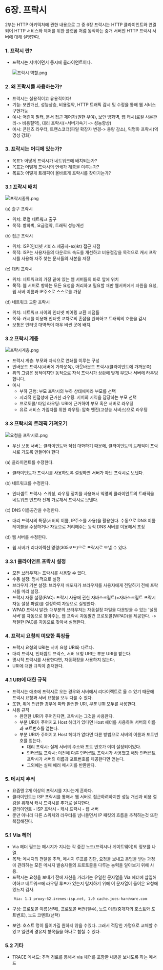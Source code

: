 # 6장. 프락시

2부는 HTTP 아키텍처에 관한 내용으로 그 중 6장 프락시는 HTTP 클라이언트와 연결되어 HTTP 서비스와 제어를 위한 플랫폼 처럼 동작하는 중개 서버인 HTTP 프락시 서버에 대해 설명한다.

### 1. 프락시 란?

- 프락시는 서버이면서 동시에 클라이언트이다.
  
  ![프락시 역할.png](요약정리_assets/d42858fa65086df52ec2df67837f90f17d11d71b.png)

### 2. 왜 프락시를 사용하는가?

- 프락시는 실용적이고 유용적이다!
- 기능: 보안개선, 성능상승, 비용절약, HTTP 트래픽 감시 및 수정을 통해 웹 서비스 구현가능
- 예시: 어린이 필터, 문서 접근 제어자(권한 부여), 보안 방화벽, 웹 캐시(로컬 사본관리-> 비용절약), 대리 프락시(=서버가속기 -> 성능향상)
- 예시: 콘텐츠 라우터, 트랜스코더(파일 확장자 변경-> 용량 감소), 익명화 프락시(익명성 강화)

### 3. 프락시는 어디에 있는가?

- 목표1: 어떻게 프락시가 네트워크에 배치되는가?
- 목표2: 어떻게 프락시의 연쇄가 계층을 이루는가?
- 목표3: 어떻게 트래픽이 올바르게 프락시를 찾아가는가?

### 3.1 프락시 배치

![프락시종류.png](요약정리_assets/f030b644af81ac266b0fb4e990b5158cc415f1a3.png)

(a) 출구 프락시

- 위치: 로컬 네트워크 출구
- 목적: 방화벽, 요금절약, 트래픽 성능개선

(b) 접근 프락시

- 위치: ISP(인터넷 서비스 제공자-ex)kt) 접근 지점
- 목적: ISP는 사용자들의 다운로드 속도를 개선하고 비용절감을 목적으로 캐시 프락시를 사용해 자주 찾는 문서들의 사본을 저장

(c) 대리 프락시

- 위치: 네트워크의 가장 끝에 있는 웹 서버들의 바로 앞에 위치
- 목적: 웹 서버로 향하는 모든 요청을 처리하고 필요할 때만 웹서버에게 자원을 요청, 웹 서버 이름과 IP주소로 스스로를 가장

(d) 네트워크 교환 프락시

- 위치: 네트워크 사이의 인터넷 피어링 교환 지점들
- 목적: 캐시를 이용해 인터넷 교차로의 혼잡을 완화하고 트래픽의 흐름을 감시
- 보통은 인터넷 대역폭이 매우 비싼 곳에 배치.

### 3.2 프락시 계층

![프락시계층.png](요약정리_assets/dc319fe18596a6dc1b61d7445047f9c19196faaf.png)

- 프락시 계층: 부모와 자식으로 연쇄를 이루는 구성
- 인바운드 프락시(서버에 가까운쪽), 아웃바운드 프락시(클라이언트에 가까운쪽)
- 위의 그림은 정적이지만 동적으로 자식 프락시가 상황에 맞게 부모나 서버에 라우팅 합니다.
- 예시
  - 부하 균형: 부모 프락시의 부하 상태에따라 부모를 선택
  - 지리적 인접성에 근거한 라우팅: 서버의 지역을 담당하는 부모 선택
  - 프로토콜/ 타입 라우팅: URI에 근거하여 부모 혹은 서버로 라우팅
  - 유료 서비스 가입자를 위한 라우팅: 압축 엔진(고성능 서비스)으로 라우팅


### 3.3 프락시의 트래픽 가져오기

![요청을 프락시로.png](요약정리_assets/f2cebd03876ab778ee4c514b4b70cd2a957ba2a4.png)

- 우선 보통 서버는 클라이언트와 직접 대화하기 때문에, 클라이언트의 트래픽이 프락시로 가도록 만들어야 한다
  
  
  
(a) 클라이언트를 수정한다.
- 클라이언트가 프락시를 사용하도록 설정하면 서버가 아닌 프락시로 보낸다.

(b) 네트워크를 수정한다.

- 인터셉트 프락시: 스위칭, 라우팅 장치를 사용해서 익명의 클라이언트의 트래픽을 네트워크 인프라 전체 가로채서 프락시로 보낸다.

(c) DNS 이름공간을 수정한다.

- 대리 프락시의 특징(서버의 이름, IP주소를 사용)을 활용한다. 수동으로 DNS 이름 테이블을 수정하거나 자동으로 처리해주는 동적 DNS 서버를 이용해서 조정

(d) 웹 서버를 수정한다.

- 웹 서버가 리다이렉션 명령(305코드)으로 프락시로 보낼 수 있다.

### 3.3.1 클라이언트 프락시 설정

- 모든 브라우저는 프락시를 사용할 수 있다.
- 수동 설정: 명시적으로 설정
- 브라우저 기본 설정: 브라우저 배포자가 브라우저를 사용자에게 전달하기 전에 프락시를 미리 설정.
- 프락시 자동 설정(PAC): 프락시 사용에 관한 자바스크립트(=자바스크립트 프락시 자동 설정 파일)를 설정하여 자동으로 실행한다.
- WPAD 프락시 발견: 대부분의 브라우저는 자동설정 파일을 다운받을 수 있는 '설정 서버'를 자동으로 찾아주는, 웹 프락시 자동발견 프로토콜(WPAD)을 제공한다. -> 적절한 PAC를 자동으로 찾아서 실행한다.

### 4. 프락시 요청의 미묘한 특징들

- 프락시 요청의 URI는 서버 요청 URI와 다르다.
- 대리 프락시, 인터셉트 프락스, 서버 요청 URI는 부분 URI를 받는다.
- 명시적 프락시를 사용한다면, 자동확장을 사용하지 않는다.
- URI에 대한 규칙이 존재한다.

### 4.1 URI에 대한 규칙

- 프락시는 애초에 프락시로 오는 경우와 서버에서 리다이렉트로 올 수 있기 때문에 프락시 요청과 서버 요청을 모두 다룰 수 있다.
- 또한, 위에 언급한 경우에 따라 완전한 URI, 부분 URI 모두를 사용한다.
- 사용 규칙
  - 완전한 URI가 주어진다면, 프락시는 그것을 사용한다.
  - 부분 URI가 주어지고 Host 헤더가 있다면 Host 헤더를 사용하여 서버의 이름과 포트번호를 얻는다.
  - 부분 URI가 주어지고 Host 헤더가 없다면 다른 방법으로 서버의 이름과 포트번호를 얻는다.
    - 대리 프락시: 실제 서버의 주소와 포트 번호가 이미 설정되어있다.
    - 인터셉트 프락시: 이전에 다른 인터셉트 프락시가 사용했고 해당 인터셉트 프락시가 서버의 이름과 포트번호를 제공한다면 얻는다.
    - 그외에는 실패 에러 메시지를 반환한다.

### 5. 메시지 추적
- 요즘엔 2개 이상의 프락시를 지나는게 흔하다.
- 클라이언트는 ISP 프락시를 통해서 웹 서버로 접근하려하지만 성능 개선과 비용 절감을 위해서 캐시 프락시를 추가로 설치한다.
- 클라이언트 - ISP 프락시 - 캐시 프락시 - 웹 서버
- 뿐만 아니라 다른 스위치와 라우터를 넘나들면서 IP 패킷의 흐름을 추척하는것 또한 복잡해진다.

### 5.1 Via 헤더
- Via 헤더 필드는 메시지가 지나는 각 중간 노드(프락시나 게이트웨이)의 정보를 나열.
- 목적: 메시지의 전달을 추적, 메시지 루프를 진단, 요청을 보내고 응답을 받는 과정에 관려하는 모든 메시지 발송자들의 프로토콜을 다루는 능력을 알아보기 위해 사용.
- 프락시는 요청을 보내기 전에 자신을 가리키는 유일한 문자열을 Via 헤더에 삽입해야하고 네트워크에 라우팅 루프가 있는지 탐지하기 위해 이 문자열이 들어온 요청에 있느지 검사.

```html
    Via: 1.1 proxy-62.irenes-isp.net, 1.0 cache.joes-hardware.com
```

- 구성: 프로토콜 이름(선택), 프로토콜 버전(필수), 노드 이름(중개자의 호스트와 포트번호), 노드 코멘트(선택)

- 보안: 호스트 명이 들어가길 원하지 않을 수있다. 그래서 적당한 가명으로 교체할 수 있고 일련의 경유지 항목들을 하나로 합칠 수 있다.

### 5.2 기타
- TRACE 메서드: 추적 경로를 통해서 via 헤더를 포함한 내용을 보내도록 하는 메서드